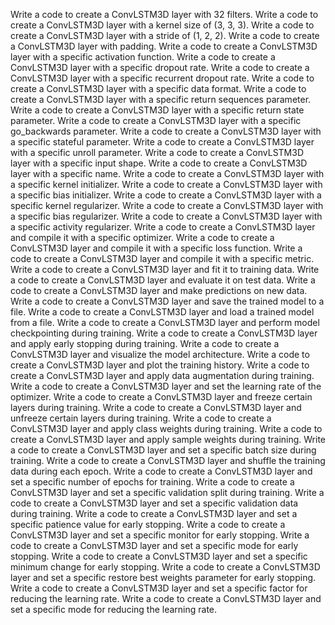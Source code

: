 Write a code to create a ConvLSTM3D layer with 32 filters.
Write a code to create a ConvLSTM3D layer with a kernel size of (3, 3, 3).
Write a code to create a ConvLSTM3D layer with a stride of (1, 2, 2).
Write a code to create a ConvLSTM3D layer with padding.
Write a code to create a ConvLSTM3D layer with a specific activation function.
Write a code to create a ConvLSTM3D layer with a specific dropout rate.
Write a code to create a ConvLSTM3D layer with a specific recurrent dropout rate.
Write a code to create a ConvLSTM3D layer with a specific data format.
Write a code to create a ConvLSTM3D layer with a specific return sequences parameter.
Write a code to create a ConvLSTM3D layer with a specific return state parameter.
Write a code to create a ConvLSTM3D layer with a specific go_backwards parameter.
Write a code to create a ConvLSTM3D layer with a specific stateful parameter.
Write a code to create a ConvLSTM3D layer with a specific unroll parameter.
Write a code to create a ConvLSTM3D layer with a specific input shape.
Write a code to create a ConvLSTM3D layer with a specific name.
Write a code to create a ConvLSTM3D layer with a specific kernel initializer.
Write a code to create a ConvLSTM3D layer with a specific bias initializer.
Write a code to create a ConvLSTM3D layer with a specific kernel regularizer.
Write a code to create a ConvLSTM3D layer with a specific bias regularizer.
Write a code to create a ConvLSTM3D layer with a specific activity regularizer.
Write a code to create a ConvLSTM3D layer and compile it with a specific optimizer.
Write a code to create a ConvLSTM3D layer and compile it with a specific loss function.
Write a code to create a ConvLSTM3D layer and compile it with a specific metric.
Write a code to create a ConvLSTM3D layer and fit it to training data.
Write a code to create a ConvLSTM3D layer and evaluate it on test data.
Write a code to create a ConvLSTM3D layer and make predictions on new data.
Write a code to create a ConvLSTM3D layer and save the trained model to a file.
Write a code to create a ConvLSTM3D layer and load a trained model from a file.
Write a code to create a ConvLSTM3D layer and perform model checkpointing during training.
Write a code to create a ConvLSTM3D layer and apply early stopping during training.
Write a code to create a ConvLSTM3D layer and visualize the model architecture.
Write a code to create a ConvLSTM3D layer and plot the training history.
Write a code to create a ConvLSTM3D layer and apply data augmentation during training.
Write a code to create a ConvLSTM3D layer and set the learning rate of the optimizer.
Write a code to create a ConvLSTM3D layer and freeze certain layers during training.
Write a code to create a ConvLSTM3D layer and unfreeze certain layers during training.
Write a code to create a ConvLSTM3D layer and apply class weights during training.
Write a code to create a ConvLSTM3D layer and apply sample weights during training.
Write a code to create a ConvLSTM3D layer and set a specific batch size during training.
Write a code to create a ConvLSTM3D layer and shuffle the training data during each epoch.
Write a code to create a ConvLSTM3D layer and set a specific number of epochs for training.
Write a code to create a ConvLSTM3D layer and set a specific validation split during training.
Write a code to create a ConvLSTM3D layer and set a specific validation data during training.
Write a code to create a ConvLSTM3D layer and set a specific patience value for early stopping.
Write a code to create a ConvLSTM3D layer and set a specific monitor for early stopping.
Write a code to create a ConvLSTM3D layer and set a specific mode for early stopping.
Write a code to create a ConvLSTM3D layer and set a specific minimum change for early stopping.
Write a code to create a ConvLSTM3D layer and set a specific restore best weights parameter for early stopping.
Write a code to create a ConvLSTM3D layer and set a specific factor for reducing the learning rate.
Write a code to create a ConvLSTM3D layer and set a specific mode for reducing the learning rate.